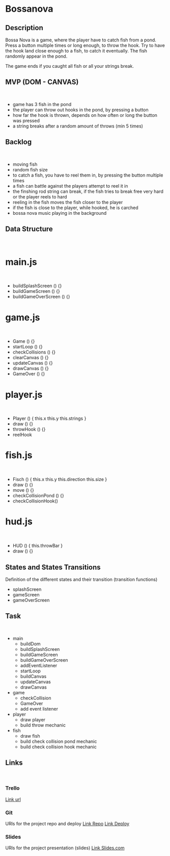 # Bossanova

## Description

Bossa Nova is a game, where the player have to catch fish from a pond. Press a button multiple times or long enough, to throw the hook. Try to have the hook land close enough to a fish, to catch it eventually.
The fish randomly appear in the pond.

The game ends if you caught all fish or all your strings break.
​
## MVP (DOM - CANVAS)
​
- game has 3 fish in the pond
- the player can throw out hooks in the pond, by pressing a button
- how far the hook is thrown, depends on how often or long the button was pressed
- a string breaks after a random amount of throws (min 5 times)
​
## Backlog
​
- moving fish
- random fish size
- to catch a fish, you have to reel them in, by pressing the button multiple times
- a fish can battle against the players attempt to reel it in
- the finshing rod string can break, if the fish tries to break free very hard or the player reels to hard
- reeling in the fish moves the fish closer to the player
- if the fish is close to the player, while hooked, he is carched
- bossa nova music playing in the background
​
## Data Structure
​
# main.js
​
- buildSplashScreen () {}
- buildGameScreen () {}
- buildGameOverScreen () {}
​
# game.js
​
- Game () {}
- startLoop () {}
- checkCollisions () {}
- clearCanvas () {}
- updateCanvas () {}
- drawCanvas () {}
- GameOver () {}
​
# player.js 
​
- Player () {
    this.x
    this.y
    this.strings
}
- draw () {}
- throwHook () {}
- reelHook
​
# fish.js 
​
- Fisch () {
    this.x
    this.y
    this.direction
    this.size
}
- draw () {}
- move () {}
- checkCollisionPond () {}
- checkCollisionHook()
​
# hud.js 
​
- HUD () {
    this.throwBar
}
- draw () {}
​
## States and States Transitions
Definition of the different states and their transition (transition functions)
​
- splashScreen
- gameScreen
- gameOverScreen
​
## Task
​
- main
    - buildDom
    - buildSplashScreen
    - buildGameScreen
    - buildGameOverScreen
    - addEventListener
    - startLoop
    - buildCanvas
    - updateCanvas
    - drawCanvas
- game
    - checkCollision
    - GameOver
    - add event listener
- player
    - draw player
    - build throw mechanic
- fish
    - draw fish
    - build check collision pond mechanic
    - build check collision hook mechanic
​
## Links
​
### Trello
[Link url](https://trello.com/b/srPzTGcX/bossa-nova-development)
​
### Git
URls for the project repo and deploy
[Link Repo](https://github.com/Gk1mtd/bossanova)
[Link Deploy]()
​
### Slides
URls for the project presentation (slides)
[Link Slides.com](https://docs.google.com/presentation/d/1tr9gkdE8FFnluMSNd7gzdEoze9j_3G7Y5IxqIhdnvgs/edit?usp=sharing)